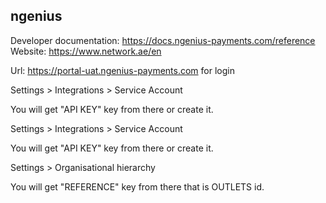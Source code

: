 ## ngenius

Developer documentation: https://docs.ngenius-payments.com/reference
Website: https://www.network.ae/en

Url: https://portal-uat.ngenius-payments.com for login

Settings > Integrations  > Service Account

You will get "API KEY" key from there or create it.


Settings > Integrations  > Service Account

You will get "API KEY" key from there or create it.


Settings > Organisational hierarchy

You will get "REFERENCE" key from there that is OUTLETS id.
